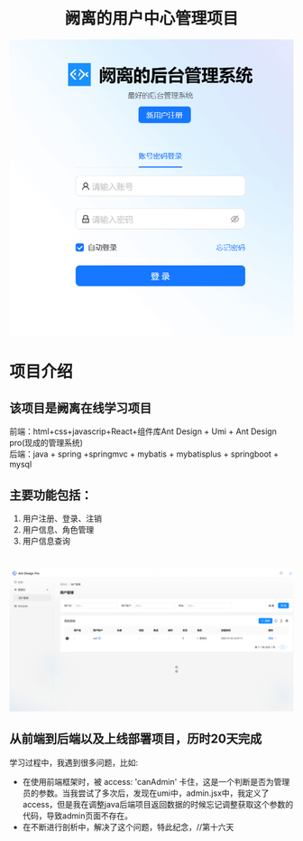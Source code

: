 # <h1 style="text-align: center;">阙离的用户中心管理项目</h1>
![alt text](image.png)
# 项目介绍
## 该项目是阙离在线学习项目
前端：html+css+javascrip+React+组件库Ant Design + Umi + Ant Design pro(现成的管理系统)  
后端：java + spring +springmvc + mybatis + mybatisplus + springboot + mysql
## 主要功能包括：
1. 用户注册、登录、注销
2. 用户信息、角色管理
3. 用户信息查询
#
![alt text](image-1.png)
## 从前端到后端以及上线部署项目，历时20天完成
学习过程中，我遇到很多问题，比如:  
- 在使用前端框架时，被 access: 'canAdmin' 卡住，这是一个判断是否为管理员的参数。当我尝试了多次后，发现在umi中，admin.jsx中，我定义了access，但是我在调整java后端项目返回数据的时候忘记调整获取这个参数的代码，导致admin页面不存在。
- 在不断进行剖析中，解决了这个问题，特此纪念，//第十六天

